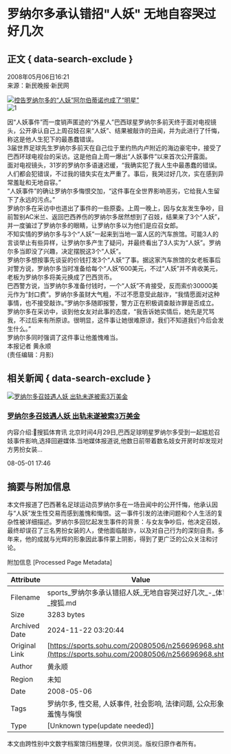 # 罗纳尔多承认错招"人妖" 无地自容哭过好几次

## 正文 { data-search-exclude }


2008年05月06日16:21  
来源：新民晚报·新民网  

[![控告罗纳尔多的“人妖”阿尔伯蒂诺也成了“明星”](https://photocdn.sohu.com/20080506/Img256696969.jpg)](https://www.xmnext.com/)  
![1](https://photocdn.sohu.com/20080506/Img256696970.jpg)

因“人妖事件”而一度销声匿迹的“外星人”巴西球星罗纳尔多前天终于面对电视镜头，公开承认自己上周召妓召来“人妖”、结果被敲诈的丑闻，并为此进行了忏悔，称这是他人生犯下的最愚蠢错误。  
3届世界足球先生罗纳尔多前天在自己位于里约热内卢附近的海边豪宅中，接受了巴西环球电视台的采访。这是他自上周一爆出“人妖事件”以来首次公开露面。  
面对电视镜头，31岁的罗纳尔多语速迟缓，“我确实犯了我人生中最愚蠢的错误。人们都会犯错误，不过我的错失实在太严重了。事后，我哭过好几次，实在感到异常羞耻和无地自容。”  
“人妖事件”的确让罗纳尔多悔恨交加，“这件事在全世界影响恶劣，它给我人生留下了永远的污点。”  
罗纳尔多在采访中也道出了事件的一些原委。上周一晚上，因与女友发生争吵，目前暂别AC米兰、返回巴西养伤的罗纳尔多居然想到了召妓，结果来了3个“人妖”，并一度骗过了罗纳尔多的眼睛，让罗纳尔多以为他们是应召女郎。  
不知实情的罗纳尔多与3个“人妖”一起来到当地一富人区的汽车旅馆。可能3人的言谈举止有些异样，让罗纳尔多产生了疑问，并最终看出了3人实为“人妖”。罗纳尔多当即没了兴趣，决定摆脱这3个“人妖”。  
罗纳尔多想按事先谈妥的价钱打发3个“人妖”了事。据这家汽车旅馆的女老板事后对警方说，罗纳尔多当时准备给每个“人妖”600美元，不过“人妖”并不肯收美元，老板为罗纳尔多将美元换成了巴西货币。  
巴西警方说，当罗纳尔多准备付钱时，一个“人妖”不肯接受，反而索价30000美元作为“封口费”。罗纳尔多虽财大气粗，不过不愿意受此敲诈，“我情愿面对这种事情，也不接受敲诈。”罗纳尔多随即报警，警方正在积极调查敲诈罪是否成立。  
罗纳尔多在采访中，谈到他女友对此事的态度，“我告诉她实情后，她先是咒骂我，不过后来有所原谅。很明显，这件事让她很难原谅，我们不知道我们今后会发生什么。”  
罗纳尔多同时强调了这件事让他羞愧难当。  
本报记者  黄永顺  
(责任编辑：月影)

## 相关新闻 { data-search-exclude }

[![罗纳尔多召妓遇人妖 出轨未遂被索3万美金](https://photocdn.sohu.com/pic/20080506/n256618892.jpg)](https://s.sohu.com/20080501/n256618892.shtml)  

### [罗纳尔多召妓遇人妖 出轨未遂被索3万美金](https://s.sohu.com/20080501/n256618892.shtml)

内容介绍:搜狐体育讯 北京时间4月29日,巴西足球明星罗纳尔多受到一起尴尬召妓事件影响,选择回避媒体.当地媒体报道说,他数日前带着数名妓女开房时却发现对方男扮女装...

08-05-01 17:46

## 摘要与附加信息

<!-- tcd_abstract -->
本文件报道了巴西著名足球运动员罗纳尔多在一场丑闻中的公开忏悔，他承认因与“人妖”发生性交易而感到羞愧和悔恨。这一事件引发的法律问题和个人生活的复杂性被详细描述。罗纳尔多回忆起发生事件的背景：与女友争吵后，他决定召妓，最终却误召了三名男扮女装的人，使他面临敲诈，以及对自己行为的深刻自责。多年来，他的成就与光辉的形象因此事件蒙上阴影，得到了更广泛的公众关注和讨论。
<!-- tcd_abstract_end -->

附加信息 [Processed Page Metadata]

| Attribute       | Value                                  |
|-----------------|----------------------------------------|
| Filename        | sports_罗纳尔多承认错招人妖_无地自容哭过好几次_-_体育-_搜狐.md                             |
| Size            | 3283 bytes                           |
| Archived Date   | 2024-11-22 03:20:44                             |
| Original Link   | [https://sports.sohu.com/20080506/n256696968.shtml](https://sports.sohu.com/20080506/n256696968.shtml)                       |
| Author          | 黄永顺                               |
| Region          | 未知                               |
| Date            | 2008-05-06                                 |
| Tags            | 罗纳尔多, 性交易, 人妖事件, 社会影响, 法律问题, 公众形象, 羞愧与悔恨                                 |
| Type            | [Unknown type(update needed)]                                 |
<!-- tcd_table_end -->

本文由跨性别中文数字档案馆归档整理，仅供浏览。版权归原作者所有。
